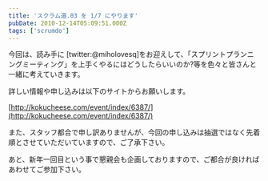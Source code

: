 ```yaml
---
title: 'スクラム道.03 を 1/7 にやります'
pubDate: 2010-12-14T05:09:51.000Z
tags: ['scrumdo']
---
```


今回は、読み手に [twitter:@miholovesq]をお迎えして、「スプリントプランニングミーティング」を上手くやるにはどうしたらいいのか?等を色々と皆さんと一緒に考えていきます。

詳しい情報や申し込みは以下のサイトからお願いします。

[http://kokucheese.com/event/index/6387/](http://kokucheese.com/event/index/6387/)

また、スタッフ都合で申し訳ありませんが、今回の申し込みは抽選ではなく先着順とさせていただいていますので、ご了承下さい。

あと、新年一回目という事で懇親会も企画しておりますので、ご都合が良ければあわせてご参加下さい。
